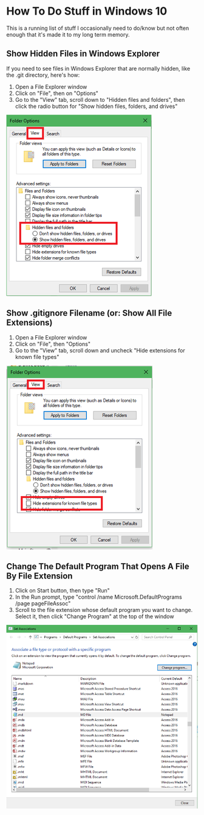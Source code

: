 # How To Do Stuff in Windows 10
This is a running list of stuff I occasionally need to do/know but not often enough that it's made it to my long term memory.

## Show Hidden Files in Windows Explorer
If you need to see files in Windows Explorer that are normally hidden, like the .git directory, here's how:

1. Open a File Explorer window
1. Click on "File", then on "Options"
1. Go to the "View" tab, scroll down to "Hidden files and folders", then click the radio button for "Show hidden files, folders, and drives"

![Image of Folder Options](./img/hidden.png)

## Show .gitignore Filename (or: Show All File Extensions)

1. Open a File Explorer window
1. Click on "File", then "Options"
1. Go to the "View" tab, scroll down and uncheck "Hide extensions for known file types"

![Image of Folder Options](./img/extensions.png)

## Change The Default Program That Opens A File By File Extension

1. Click on Start button, then type "Run"
1. In the Run prompt, type "control /name Microsoft.DefaultPrograms /page pageFileAssoc"
1. Scroll to the file extension whose default program you want to change. Select it, then click "Change Program" at the top of the window

![Image of Set Associations Window](./img/default.png)